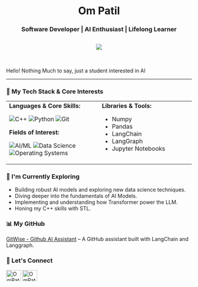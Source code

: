 <div align="center">
  <h1>Om Patil</h1>
  <h3>Software Developer | AI Enthusiast | Lifelong Learner</h3>
</div>
<div align="center">
<h2><img src="https://quotes-github-readme.vercel.app/api?type=horizontal&theme=light&border=true"></h2>
</div>
<br>

Hello! 
Nothing Much to say, just a student interested in AI

---

### 🚀 My Tech Stack & Core Interests

<table>
  <tr>
    <td valign="top" width="50%">
      <strong>Languages & Core Skills:</strong><br>
      <p>
        <img src="https://img.shields.io/badge/C%2B%2B-00599C?style=for-the-badge&logo=c%2B%2B&logoColor=white" alt="C++"/>
        <img src="https://img.shields.io/badge/Python-3776AB?style=for-the-badge&logo=python&logoColor=white" alt="Python"/>
        <img src="https://img.shields.io/badge/Git-F05032?style=for-the-badge&logo=git&logoColor=white" alt="Git"/>
      </p>
      <strong>Fields of Interest:</strong><br>
      <p>
        <img src="https://img.shields.io/badge/AI_&_Machine_Learning-FF6F00?style=for-the-badge&logo=tensorflow&logoColor=white" alt="AI/ML"/>
        <img src="https://img.shields.io/badge/Data_Science-4285F4?style=for-the-badge&logo=googlecloud&logoColor=white" alt="Data Science"/>
        <img src="https://img.shields.io/badge/Operating_Systems-FCC624?style=for-the-badge&logo=linux&logoColor=white" alt="Operating Systems"/>
<!--         <img src="https://img.shields.io/badge/Cryptography-0073B1?style=for-the-badge&logo=lock&logoColor=white" alt="Cryptography"/> -->
      </p>
    </td>
    <td valign="top" width="50%">
      <strong>Libraries & Tools:</strong><br>
      <ul>
        <li>Numpy</li>
        <li>Pandas</li>
        <li>LangChain</li>
        <li>LangGraph</li>
        <li>Jupyter Notebooks</li>
      </ul>
    </td>
  </tr>
</table>

### 🌱 I'm Currently Exploring

-   Building robust AI models and exploring new data science techniques.
-   Diving deeper into the fundamentals of AI Models.
-   Implementing and understanding how Transformer power the LLM.
-   Honing my C++ skills with STL.

### 📊 My GitHub 
[GitWise - Github AI Assistant](https://github.com/OmPatilGit/GitHub) – A GitHub assistant built with LangChain and Langgraph.

### 🤝 Let's Connect

<p align="left">
  <a href="https://www.linkedin.com/in/om-patil07/" target="blank"><img align="center" src="https://skillicons.dev/icons?i=github&theme=light" alt="OmPatilGit" height="30" width="40" /></a>
  <a href="https://x.com/OmPatil44" target="blank"><img align="center" src="https://skillicons.dev/icons?i=twitter&theme=light" alt="OmPatil44" height="30" width="40" /></a>
</p>
